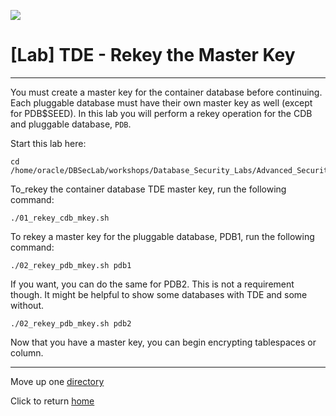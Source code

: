 ![](../../../../images/banner_ASO.PNG)

# [Lab] TDE - Rekey the Master Key

--- 

You must create a master key for the container database before continuing. Each pluggable database must have their own master key as well (except for PDB$SEED). In this lab you will perform a rekey operation for the CDB and pluggable database, `PDB`.

Start this lab here:

    cd /home/oracle/DBSecLab/workshops/Database_Security_Labs/Advanced_Security/TDE/Rekey_Master_Key

To_rekey the container database TDE master key, run the following command:

    ./01_rekey_cdb_mkey.sh

To rekey a master key for the pluggable database, PDB1, run the following command:

    ./02_rekey_pdb_mkey.sh pdb1

If you want, you can do the same for PDB2.  This is not a requirement though. It might be helpful to show some databases with TDE and some without.

    ./02_rekey_pdb_mkey.sh pdb2

Now that you have a master key, you can begin encrypting tablespaces or column. 


---
Move up one [directory](../README.md)

Click to return [home](/README.md)
